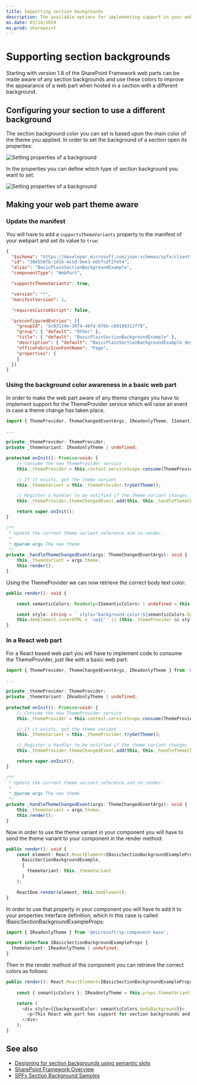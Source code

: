 ```yaml
---
title: Supporting section backgrounds
description: The available options for implementing support in your web parts for section backgrounds.
ms.date: 03/14/2019
ms.prod: sharepoint
---
```


# Supporting section backgrounds

Starting with version 1.8 of the SharePoint Framework web parts can be made aware of any section backgrounds and use these colors to improve the appearance of a web part when hosted in a section with a different background.

## Configuring your section to use a different background

The section background color you can set is based upon the main color of the theme you applied. In order to set the background of a section open its properties:

![Setting properties of a background](../../../images/supporting-section-backgrounds-modify-section.png)

In the properties you can define which type of section background you want to set:

![Setting properties of a background](../../../images/supporting-section-backgrounds-modify-section2.png)
 
## Making your web part theme aware

### Update the manifest

You will have to add a `supportsThemeVariants` property to the manifest of your webpart and set its value to `true`:

```json
{
  "$schema": "https://developer.microsoft.com/json-schemas/spfx/client-side-web-part-manifest.schema.json",
  "id": "30e558fb-1d1b-4c5d-9ee3-eb5fcdf2fe54",
  "alias": "BasicPlainSectionBackgroundExample",
  "componentType": "WebPart",

  "supportsThemeVariants": true,

  "version": "*",
  "manifestVersion": 2,

  "requiresCustomScript": false,

  "preconfiguredEntries": [{
    "groupId": "5c03119e-3074-46fd-976b-c60198311f70", 
    "group": { "default": "Other" },
    "title": { "default": "BasicPlainSectionBackgroundExample" },
    "description": { "default": "BasicPlainSectionBackgroundExample description" },
    "officeFabricIconFontName": "Page",
    "properties": {
    }
  }]
}
```

### Using the background color awareness in a basic web part

In order to make the web part aware of any theme changes you have to implement support for the ThemeProvider service which will raise an event in case a theme change has taken place.

```typescript
import { ThemeProvider, ThemeChangedEventArgs, IReadonlyTheme, ISemanticColors } from '@microsoft/sp-component-base';

...

private _themeProvider: ThemeProvider;
private _themeVariant: IReadonlyTheme | undefined;

protected onInit(): Promise<void> {
    // Consume the new ThemeProvider service
    this._themeProvider = this.context.serviceScope.consume(ThemeProvider.serviceKey);

    // If it exists, get the theme variant
    this._themeVariant = this._themeProvider.tryGetTheme();

    // Register a handler to be notified if the theme variant changes
    this._themeProvider.themeChangedEvent.add(this, this._handleThemeChangedEvent);

    return super.onInit();
}

/**
 * Update the current theme variant reference and re-render.
 *
 * @param args The new theme
 */
private _handleThemeChangedEvent(args: ThemeChangedEventArgs): void {
    this._themeVariant = args.theme;
    this.render();
}
```

Using the ThemeProvider we can now retrieve the correct body text color:

```typescript
public render(): void {

    const semanticColors: Readonly<ISemanticColors> | undefined = this._themeVariant && this._themeVariant.semanticColors;

    const style: string = ` style="background-color:${semanticColors.bodyBackground}"`;
    this.domElement.innerHTML = `<p${'' || (this._themeProvider && style)}>this is a demo</p>`;
}
```

### In a React web part

For a React based web part you will have to implement code to consume the ThemeProvider, just like with a basic web part:

```typescript
import { ThemeProvider, ThemeChangedEventArgs, IReadonlyTheme } from '@microsoft/sp-component-base';

...

private _themeProvider: ThemeProvider;
private _themeVariant: IReadonlyTheme | undefined;
  
protected onInit(): Promise<void> {
    // Consume the new ThemeProvider service
    this._themeProvider = this.context.serviceScope.consume(ThemeProvider.serviceKey);

    // If it exists, get the theme variant
    this._themeVariant = this._themeProvider.tryGetTheme();

    // Register a handler to be notified if the theme variant changes
    this._themeProvider.themeChangedEvent.add(this, this._handleThemeChangedEvent);

    return super.onInit();
}

/**
 * Update the current theme variant reference and re-render.
 *
 * @param args The new theme
 */
private _handleThemeChangedEvent(args: ThemeChangedEventArgs): void {
    this._themeVariant = args.theme;
    this.render();
}
```

Now in order to use the theme variant in your component you will have to send the theme variant to your component in the render method:

```typescript
public render(): void {
    const element: React.ReactElement<IBasicSectionBackgroundExampleProps > = React.createElement(
      BasicSectionBackgroundExample,
      {
        themeVariant: this._themeVariant
      }
    );

    ReactDom.render(element, this.domElement);
}
```

In order to use that property in your component you will have to add it to your properties interface definition, which in this case is called IBasicSectionBackgroundExampleProps:

```typescript
import { IReadonlyTheme } from '@microsoft/sp-component-base';

export interface IBasicSectionBackgroundExampleProps {
  themeVariant: IReadonlyTheme | undefined;
}
```

Then in the render method of the component you can retrieve the correct colors as follows:

```typescript
public render(): React.ReactElement<IBasicSectionBackgroundExampleProps> {
    
    const { semanticColors }: IReadonlyTheme = this.props.themeVariant;

    return (
      <div style={{backgroundColor: semanticColors.bodyBackground}}>
        <p>This React web part has support for section backgrounds and will inherit its background from the section</p>
      </div>
    );
}
```

## See also

- [Designing for section backgrounds using semantic slots](../../../design/semantic_slots.md)
- [SharePoint Framework Overview](../../sharepoint-framework-overview.md)
- [SPFx Section Background Samples](https://github.com/SharePoint/sp-dev-fx-webparts/tree/master/samples/section-backgrounds)
